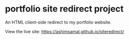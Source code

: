 # portfolio site redirect project
An HTML client-side redirect to my portfolio website.

View the live site: https://ashimsamal.github.io/siteredirect/
